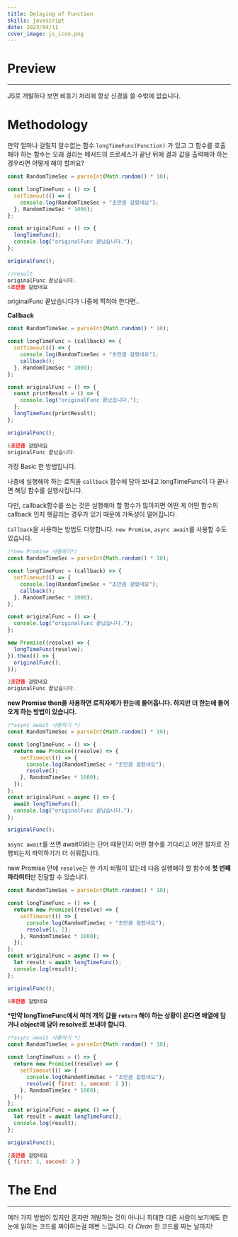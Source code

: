 ```yaml
---
title: Delaying of Function
skills: javascript
date: 2023/04/11
cover_image: js_icon.png
---
```


# **Preview**

---

JS로 개발하다 보면 비동기 처리에 항상 신경을 쓸 수밖에 없습니다.

# **Methodology**

만약 얼마나 걸릴지 알수없는 함수 `longTimeFunc(Function)` 가 있고 그 함수를 호출해야 하는 함수는 오래 걸리는 메서드의 프로세스가 끝난 뒤에 결과 값을 출력해야 하는 경우라면 어떻게 해야 할까요?

```javascript
const RandomTimeSec = parseInt(Math.random() * 10);

const longTimeFunc = () => {
  setTimeout(() => {
    console.log(RandomTimeSec + "초만큼 걸렸네요");
  }, RandomTimeSec * 1000);
};

const originalFunc = () => {
  longTimeFunc();
  console.log("originalFunc 끝났습니다.");
};

originalFunc();
```

```javascript
//result
originalFunc 끝났습니다.
6초만큼 걸렸네요
```

originalFunc 끝났습니다가 나중에 찍혀야 한다면..

**Callback**

```javascript
const RandomTimeSec = parseInt(Math.random() * 10);

const longTimeFunc = (callback) => {
  setTimeout(() => {
    console.log(RandomTimeSec + "초만큼 걸렸네요");
    callback();
  }, RandomTimeSec * 1000);
};

const originalFunc = () => {
  const printResult = () => {
    console.log("originalFunc 끝났습니다.");
  };
  longTimeFunc(printResult);
};

originalFunc();
```

```javascript
6초만큼 걸렸네요
originalFunc 끝났습니다.
```

가장 Basic 한 방법입니다.

나중에 실행해야 하는 로직을 `callback` 함수에 담아 보내고 longTimeFunc이 다 끝나면 해당 함수를 실행시킵니다.

다만, callback함수를 쓰는 것은 실행해야 할 함수가 많아지면 어떤 게 어떤 함수의 callback 인지 헷갈리는 경우가 있기 때문에 가독성이 떨어집니다.

`Callback`을 사용하는 방법도 다양합니다. `new Promise`, `async await`를 사용할 수도 있습니다.

```javascript
/*new Promise 사용하기*/
const RandomTimeSec = parseInt(Math.random() * 10);

const longTimeFunc = (callback) => {
  setTimeout(() => {
    console.log(RandomTimeSec + "초만큼 걸렸네요");
    callback();
  }, RandomTimeSec * 1000);
};

const originalFunc = () => {
  console.log("originalFunc 끝났습니다.");
};

new Promise((resolve) => {
  longTimeFunc(resolve);
}).then(() => {
  originalFunc();
});
```

```javascript
3초만큼 걸렸네요
originalFunc 끝났습니다.
```

**new Promise then을 사용하면 로직자체가 한눈에 들어옵니다. 하지만 더 한눈에 들어오게 하는 방법이 있습니다.**

```javascript
/*async await 사용하기 */
const RandomTimeSec = parseInt(Math.random() * 10);

const longTimeFunc = () => {
  return new Promise((resolve) => {
    setTimeout(() => {
      console.log(RandomTimeSec + "초만큼 걸렸네요");
      resolve();
    }, RandomTimeSec * 1000);
  });
};
const originalFunc = async () => {
  await longTimeFunc();
  console.log("originalFunc 끝났습니다.");
};

originalFunc();
```

`async await`를 쓰면 await이라는 단어 때문인지 어떤 함수를 기다리고 어떤 절차로 진행되는지 파악하기가 더 쉬워집니다.

new Promise 안에 `resolve`는 한 가지 비밀이 있는데 다음 실행해야 할 함수에 **첫 번째 파라미터**만 전달할 수 있습니다.

```javascript
const RandomTimeSec = parseInt(Math.random() * 10);

const longTimeFunc = () => {
  return new Promise((resolve) => {
    setTimeout(() => {
      console.log(RandomTimeSec + "초만큼 걸렸네요");
      resolve(1, 2);
    }, RandomTimeSec * 1000);
  });
};
const originalFunc = async () => {
  let result = await longTimeFunc();
  console.log(result);
};

originalFunc();
```

```javascript
8초만큼 걸렸네요
```

**\*만약 longTimeFunc에서 여러 개의 값을 `return` 해야 하는 상황이 온다면 배열에 담거나 object에 담아 resolve로 보내야 합니다.**

```javascript
/*async await 사용하기 */
const RandomTimeSec = parseInt(Math.random() * 10);

const longTimeFunc = () => {
  return new Promise((resolve) => {
    setTimeout(() => {
      console.log(RandomTimeSec + "초만큼 걸렸네요");
      resolve({ first: 1, second: 2 });
    }, RandomTimeSec * 1000);
  });
};
const originalFunc = async () => {
  let result = await longTimeFunc();
  console.log(result);
};

originalFunc();
```

```javascript
2초만큼 걸렸네요
{ first: 1, second: 2 }
```

# The End

---

여러 가지 방법이 있지만 혼자만 개발하는 것이 아니니 최대한 다른 사람이 보기에도 한 눈에 읽히는 코드를 짜야하는걸 매번 느낍니다. 더 _Clean_ 한 코드를 짜는 날까지!
